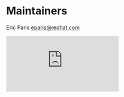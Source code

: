 # Maintainers

Eric Paris <eparis@redhat.com>


[![Analytics](https://kubernetes-site.appspot.com/UA-36037335-10/GitHub/contrib/completions/bash/MAINTAINERS.md?pixel)]()
